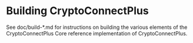Building CryptoConnectPlus
=============

See doc/build-*.md for instructions on building the various
elements of the CryptoConnectPlus Core reference implementation of CryptoConnectPlus.
